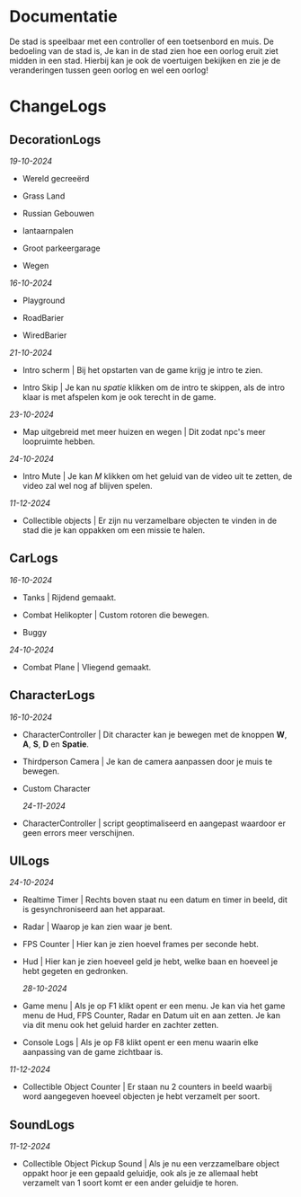 # Documentatie #
De stad is speelbaar met een controller of een toetsenbord en muis. De bedoeling van de stad is, Je kan in de stad zien hoe een oorlog eruit ziet midden in een stad. Hierbij kan je ook de voertuigen bekijken en zie je de veranderingen tussen geen oorlog en wel een oorlog!

# ChangeLogs

## DecorationLogs

*19-10-2024*

- Wereld gecreeërd

- Grass Land

- Russian Gebouwen 

- lantaarnpalen 

- Groot parkeergarage 

- Wegen

*16-10-2024*

- Playground

- RoadBarier

- WiredBarier

*21-10-2024*

- Intro scherm | Bij het opstarten van de game krijg je intro te zien.

- Intro Skip | Je kan nu *spatie* klikken om de intro te skippen, als de intro klaar is met afspelen kom je ook terecht in de game.

*23-10-2024*

- Map uitgebreid met meer huizen en wegen | Dit zodat npc's meer loopruimte hebben.

*24-10-2024*

- Intro Mute | Je kan *M* klikken om het geluid van de video uit te zetten, de video zal wel nog af blijven spelen.

*11-12-2024*

- Collectible objects | Er zijn nu verzamelbare objecten te vinden in de stad die je kan oppakken om een missie te halen.

## CarLogs

*16-10-2024*

- Tanks | Rijdend gemaakt.

- Combat Helikopter | Custom rotoren die bewegen.

- Buggy

*24-10-2024*

- Combat Plane | Vliegend gemaakt.

## CharacterLogs

*16-10-2024*

- CharacterController | Dit character kan je bewegen met de knoppen **W**, **A**, **S**, **D** en **Spatie**.

- Thirdperson Camera | Je kan de camera aanpassen door je muis te bewegen.
  
- Custom Character

  *24-11-2024*

- CharacterController | script geoptimaliseerd en aangepast waardoor er geen errors meer verschijnen.

## UILogs

*24-10-2024*

- Realtime Timer | Rechts boven staat nu een datum en timer in beeld, dit is gesynchroniseerd aan het apparaat.

- Radar | Waarop je kan zien waar je bent.

- FPS Counter | Hier kan je zien hoevel frames per seconde hebt.

- Hud | Hier kan je zien hoeveel geld je hebt, welke baan en hoeveel je hebt gegeten en gedronken.

  *28-10-2024*

- Game menu | Als je op F1 klikt opent er een menu. Je kan via het game menu de Hud, FPS Counter, Radar en Datum uit en aan zetten. Je kan via dit menu ook het geluid harder en zachter zetten.

- Console Logs | Als je op F8 klikt opent er een menu waarin elke aanpassing van de game zichtbaar is.

*11-12-2024*

- Collectible Object Counter | Er staan nu 2 counters in beeld waarbij word aangegeven hoeveel objecten je hebt verzamelt per soort.

## SoundLogs

*11-12-2024*

- Collectible Object Pickup Sound | Als je nu een verzzamelbare object oppakt hoor je een gepaald geluidje, ook als je ze allemaal hebt verzamelt van 1 soort komt er een ander geluidje te horen.
